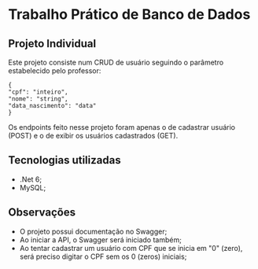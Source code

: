 # Trabalho Prático de Banco de Dados

## Projeto Individual
Este projeto consiste num CRUD de usuário seguindo o parâmetro estabelecido pelo professor:

    {
	"cpf": "inteiro",
	"nome": "string",
	"data_nascimento": "data"
	}
Os endpoints feito nesse projeto foram apenas o de cadastrar usuário (POST) e o de exibir os usuários cadastrados (GET).

## Tecnologias utilizadas

- .Net 6;
- MySQL;

## Observações
- O projeto possui documentação no Swagger;
- Ao iniciar a API, o Swagger será iniciado também;
- Ao tentar cadastrar um usuário com CPF que se inicia em "0" (zero), será preciso digitar o CPF sem os 0 (zeros) iniciais;



